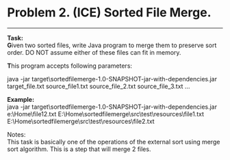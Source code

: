 # Problem 2. (ICE) Sorted File Merge. #

----------

**Task:**  
**G**iven two sorted files, write Java program to merge them to preserve sort order. DO NOT assume either of these 
files can fit in memory.


**T**his program accepts following parameters:

java -jar target\sortedfilemerge-1.0-SNAPSHOT-jar-with-dependencies.jar 
target_file.txt source_file1.txt source_file_2.txt source_file_3.txt ... 

**Example:**  
java -jar target\sortedfilemerge-1.0-SNAPSHOT-jar-with-dependencies.jar 
e:\Home\file12.txt 
E:\Home\sortedfilemerge\src\test\resources\file1.txt E:\Home\sortedfilemerge\src\test\resources\file2.txt

Notes:  
This task is basically one of the operations of the external sort using merge sort algorithm. This is a step that 
will merge 2 files.